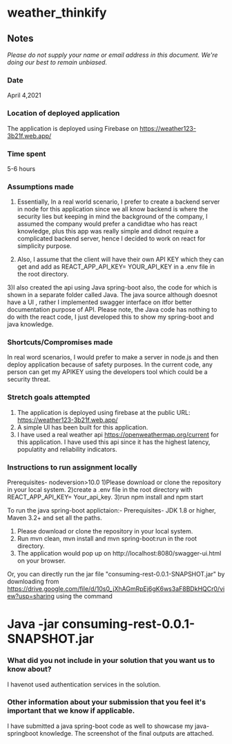 # weather_thinkify

## Notes
*Please do not supply your name or email address in this document. We're doing our best to remain unbiased.*
### Date
April 4,2021
### Location of deployed application
The application is deployed using Firebase on https://weather123-3b21f.web.app/ 
### Time spent
5-6 hours
### Assumptions made
1) Essentially, In a real world scenario, I prefer to create a backend server in node for this application since we all know backend is where the security lies but keeping in mind the background of the company, I assumed the company would prefer a candidtae who has react knowledge, plus this app was really simple and didnot require a complicated backend server, hence I decided to work on react for simplicity purpose.

2) Also, I assume that the client will have their own API KEY which they can get and add as REACT_APP_API_KEY= YOUR_API_KEY in a .env file in the root directory.

3)I also created the api using Java spring-boot also, the code for which  is shown in a separate folder called Java. The java source although doesnot have a UI , rather I implemented swagger interface on itfor better documentation purpose of API. Please note, the Java code has nothing to do with the react code, I just developed this to show my spring-boot and java knowledge.

### Shortcuts/Compromises made
In real word scenarios, I would prefer to make a server in node.js and then deploy application because of safety purposes. In the current code, any person can get my APIKEY using the developers tool which could be a security threat. 

### Stretch goals attempted
1) The application is deployed using firebase at the public URL: https://weather123-3b21f.web.app/
2) A simple UI has been built for this application.
3) I have used a real weather api  https://openweathermap.org/current for this application. I have used this api since it has the highest latency, populatity and reliability indicators.

### Instructions to run assignment locally
Prerequisites- nodeversion>10.0
1)Please download or clone the repository in your local system.
2)create a .env file in the root directory with REACT_APP_API_KEY= Your_api_key.
3)run npm install and npm start


To run the java spring-boot applictaion:-
Prerequisites-  JDK 1.8 or higher, Maven 3.2+ and set all the paths.
1) Please download or clone the repository in your local system.
2) Run mvn clean, mvn install and mvn spring-boot:run in the root directory.
3) The application would pop up on http://localhost:8080/swagger-ui.html on your browser.


Or, you can directly run the jar file "consuming-rest-0.0.1-SNAPSHOT.jar" by downloading from https://drive.google.com/file/d/10s0_jXhAGmRpEj6gK6ws3aF8BDkHQCr0/view?usp=sharing  using the command
   # Java -jar consuming-rest-0.0.1-SNAPSHOT.jar
### What did you not include in your solution that you want us to know about?
I havenot used authentication services in the solution.
### Other information about your submission that you feel it's important that we know if applicable.
I have submitted a java spring-boot code as well to showcase my java-springboot knowledge.
The screenshot of the final outputs are attached.
